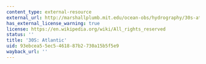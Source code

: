 ```yaml
---
content_type: external-resource
external_url: http://marshallplumb.mit.edu/ocean-obs/hydrography/30s-atlantic
has_external_license_warning: true
license: https://en.wikipedia.org/wiki/All_rights_reserved
status: ''
title: '30S: Atlantic'
uid: 93ebcea5-5ec5-4618-87b2-730a15b5f5e9
wayback_url: ''
---
```

